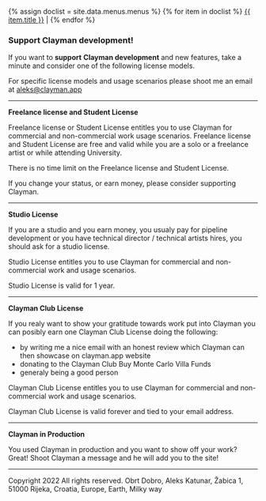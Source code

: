{% assign doclist = site.data.menus.menus %}
{% for item in doclist %}
<a href="{{ item.url }}">{{ item.title }}</a> | 
{% endfor %}

### Support Clayman development!

If you want to **support** **Clayman development** and new features, take a minute and consider one of the following license models.

For specific license models and usage scenarios please shoot me an email at aleks@clayman.app

---
**Freelance license and Student License**

Freelance license or Student License entitles you to use Clayman for commercial and non-commercial work usage scenarios.
Freelance license and Student License are free and valid while you are a solo or a freelance artist or while attending University.

There is no time limit on the Freelance license and Student License.

If you change your status, or earn money, please consider supporting Clayman.


---
**Studio License**

If you are a studio and you earn money, you usualy pay for pipeline development or you have technical director / technical artists hires, you should ask for a studio license.

Studio License entitles you to use Clayman for commercial and non-commercial work and usage scenarios.

Studio License is valid for 1 year.


---
**Clayman Club License**

If you realy want to show your gratitude towards work put into Clayman you can posibly earn one Clayman Club License doing the following:
  - by writing me a nice email with an honest review which Clayman can then showcase on clayman.app website
  - donating to the Clayman Club Buy Monte Carlo Villa Funds
  - generaly being a good person


Clayman Club License entitles you to use Clayman for commercial and non-commercial work and usage scenarios.

Clayman Club License is valid forever and tied to your email address.


---
**Clayman in Production**

You used Clayman in production and you want to show off your work? Great! Shoot Clayman a message and he will add you to the site!



---
Copyright 2022 All rights reserved. Obrt Dobro, Aleks Katunar, Žabica 1, 51000 Rijeka, Croatia, Europe, Earth, Milky way
